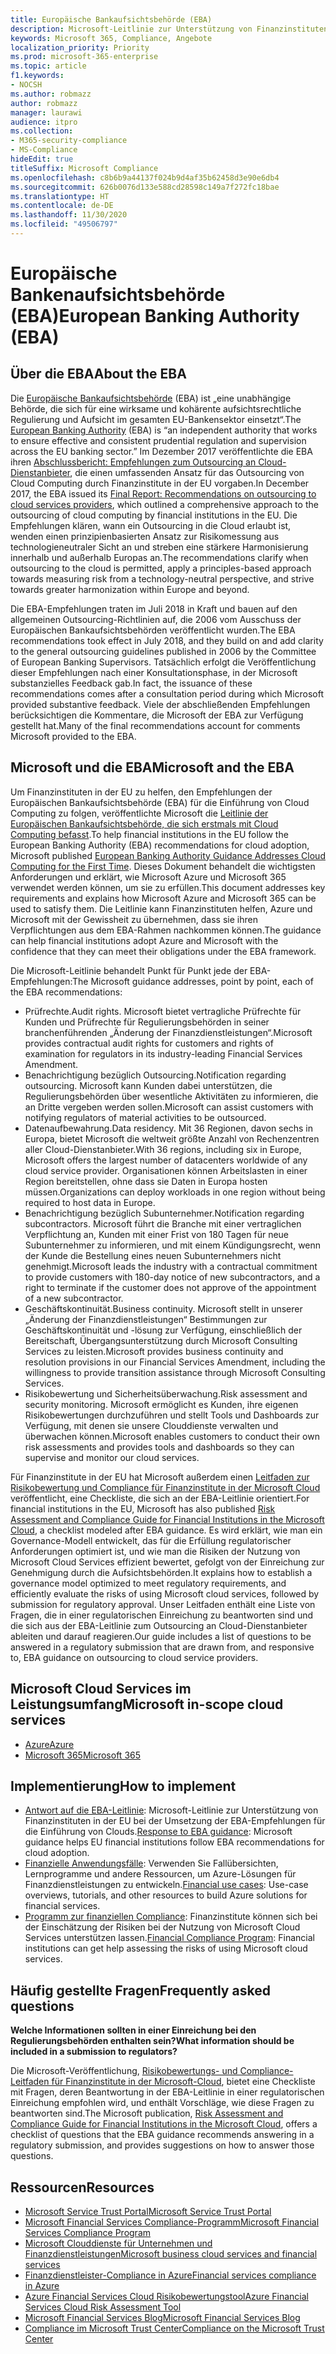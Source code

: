 ```yaml
---
title: Europäische Bankaufsichtsbehörde (EBA)
description: Microsoft-Leitlinie zur Unterstützung von Finanzinstituten in der EU bei der Umsetzung der EBA-Empfehlungen für die Einführung von Clouds.
keywords: Microsoft 365, Compliance, Angebote
localization_priority: Priority
ms.prod: microsoft-365-enterprise
ms.topic: article
f1.keywords:
- NOCSH
ms.author: robmazz
author: robmazz
manager: laurawi
audience: itpro
ms.collection:
- M365-security-compliance
- MS-Compliance
hideEdit: true
titleSuffix: Microsoft Compliance
ms.openlocfilehash: c8b6b9a44137f024b9d4af35b62458d3e90e6db4
ms.sourcegitcommit: 626b0076d133e588cd28598c149a7f272fc18bae
ms.translationtype: HT
ms.contentlocale: de-DE
ms.lasthandoff: 11/30/2020
ms.locfileid: "49506797"
---
```

# <a name="european-banking-authority-eba"></a><span data-ttu-id="78542-104">Europäische Bankenaufsichtsbehörde (EBA)</span><span class="sxs-lookup"><span data-stu-id="78542-104">European Banking Authority (EBA)</span></span>

## <a name="about-the-eba"></a><span data-ttu-id="78542-105">Über die EBA</span><span class="sxs-lookup"><span data-stu-id="78542-105">About the EBA</span></span>

<span data-ttu-id="78542-106">Die [Europäische Bankaufsichtsbehörde](https://eba.europa.eu/) (EBA) ist „eine unabhängige Behörde, die sich für eine wirksame und kohärente aufsichtsrechtliche Regulierung und Aufsicht im gesamten EU-Bankensektor einsetzt“.</span><span class="sxs-lookup"><span data-stu-id="78542-106">The [European Banking Authority](https://eba.europa.eu/) (EBA) is “an independent authority that works to ensure effective and consistent prudential regulation and supervision across the EU banking sector.”</span></span> <span data-ttu-id="78542-107">Im Dezember 2017 veröffentlichte die EBA ihren [Abschlussbericht: Empfehlungen zum Outsourcing an Cloud-Dienstanbieter](https://eba.europa.eu/documents/10180/2170121/Final+draft+Recommendations+on+Cloud+Outsourcing+%28EBA-Rec-2017-03%29.pdf/5fa5cdde-3219-4e95-946d-0c0d05494362), die einen umfassenden Ansatz für das Outsourcing von Cloud Computing durch Finanzinstitute in der EU vorgaben.</span><span class="sxs-lookup"><span data-stu-id="78542-107">In December 2017, the EBA issued its [Final Report: Recommendations on outsourcing to cloud services providers](https://eba.europa.eu/documents/10180/2170121/Final+draft+Recommendations+on+Cloud+Outsourcing+%28EBA-Rec-2017-03%29.pdf/5fa5cdde-3219-4e95-946d-0c0d05494362), which outlined a comprehensive approach to the outsourcing of cloud computing by financial institutions in the EU.</span></span> <span data-ttu-id="78542-108">Die Empfehlungen klären, wann ein Outsourcing in die Cloud erlaubt ist, wenden einen prinzipienbasierten Ansatz zur Risikomessung aus technologieneutraler Sicht an und streben eine stärkere Harmonisierung innerhalb und außerhalb Europas an.</span><span class="sxs-lookup"><span data-stu-id="78542-108">The recommendations clarify when outsourcing to the cloud is permitted, apply a principles-based approach towards measuring risk from a technology-neutral perspective, and strive towards greater harmonization within Europe and beyond.</span></span>

<span data-ttu-id="78542-109">Die EBA-Empfehlungen traten im Juli 2018 in Kraft und bauen auf den allgemeinen Outsourcing-Richtlinien auf, die 2006 vom Ausschuss der Europäischen Bankaufsichtsbehörden veröffentlicht wurden.</span><span class="sxs-lookup"><span data-stu-id="78542-109">The EBA recommendations took effect in July 2018, and they build on and add clarity to the general outsourcing guidelines published in 2006 by the Committee of European Banking Supervisors.</span></span> <span data-ttu-id="78542-110">Tatsächlich erfolgt die Veröffentlichung dieser Empfehlungen nach einer Konsultationsphase, in der Microsoft substanzielles Feedback gab.</span><span class="sxs-lookup"><span data-stu-id="78542-110">In fact, the issuance of these recommendations comes after a consultation period during which Microsoft provided substantive feedback.</span></span> <span data-ttu-id="78542-111">Viele der abschließenden Empfehlungen berücksichtigen die Kommentare, die Microsoft der EBA zur Verfügung gestellt hat.</span><span class="sxs-lookup"><span data-stu-id="78542-111">Many of the final recommendations account for comments Microsoft provided to the EBA.</span></span>

## <a name="microsoft-and-the-eba"></a><span data-ttu-id="78542-112">Microsoft und die EBA</span><span class="sxs-lookup"><span data-stu-id="78542-112">Microsoft and the EBA</span></span>

<span data-ttu-id="78542-113">Um Finanzinstituten in der EU zu helfen, den Empfehlungen der Europäischen Bankaufsichtsbehörde (EBA) für die Einführung von Cloud Computing zu folgen, veröffentlichte Microsoft die [Leitlinie der Europäischen Bankaufsichtsbehörde, die sich erstmals mit Cloud Computing befasst](https://aka.ms/FinServ-Guide-EuBankAuth).</span><span class="sxs-lookup"><span data-stu-id="78542-113">To help financial institutions in the EU follow the European Banking Authority (EBA) recommendations for cloud adoption, Microsoft published [European Banking Authority Guidance Addresses Cloud Computing for the First Time](https://aka.ms/FinServ-Guide-EuBankAuth).</span></span> <span data-ttu-id="78542-114">Dieses Dokument behandelt die wichtigsten Anforderungen und erklärt, wie Microsoft Azure und Microsoft 365 verwendet werden können, um sie zu erfüllen.</span><span class="sxs-lookup"><span data-stu-id="78542-114">This document addresses key requirements and explains how Microsoft Azure and Microsoft 365 can be used to satisfy them.</span></span> <span data-ttu-id="78542-115">Die Leitlinie kann Finanzinstituten helfen, Azure und Microsoft mit der Gewissheit zu übernehmen, dass sie ihren Verpflichtungen aus dem EBA-Rahmen nachkommen können.</span><span class="sxs-lookup"><span data-stu-id="78542-115">The guidance can help financial institutions adopt Azure and Microsoft with the confidence that they can meet their obligations under the EBA framework.</span></span>

<span data-ttu-id="78542-116">Die Microsoft-Leitlinie behandelt Punkt für Punkt jede der EBA-Empfehlungen:</span><span class="sxs-lookup"><span data-stu-id="78542-116">The Microsoft guidance addresses, point by point, each of the EBA recommendations:</span></span>

- <span data-ttu-id="78542-117">Prüfrechte.</span><span class="sxs-lookup"><span data-stu-id="78542-117">Audit rights.</span></span> <span data-ttu-id="78542-118">Microsoft bietet vertragliche Prüfrechte für Kunden und Prüfrechte für Regulierungsbehörden in seiner branchenführenden „Änderung der Finanzdienstleistungen“.</span><span class="sxs-lookup"><span data-stu-id="78542-118">Microsoft provides contractual audit rights for customers and rights of examination for regulators in its industry-leading Financial Services Amendment.</span></span>
- <span data-ttu-id="78542-119">Benachrichtigung bezüglich Outsourcing.</span><span class="sxs-lookup"><span data-stu-id="78542-119">Notification regarding outsourcing.</span></span> <span data-ttu-id="78542-120">Microsoft kann Kunden dabei unterstützen, die Regulierungsbehörden über wesentliche Aktivitäten zu informieren, die an Dritte vergeben werden sollen.</span><span class="sxs-lookup"><span data-stu-id="78542-120">Microsoft can assist customers with notifying regulators of material activities to be outsourced.</span></span>
- <span data-ttu-id="78542-121">Datenaufbewahrung.</span><span class="sxs-lookup"><span data-stu-id="78542-121">Data residency.</span></span> <span data-ttu-id="78542-122">Mit 36 Regionen, davon sechs in Europa, bietet Microsoft die weltweit größte Anzahl von Rechenzentren aller Cloud-Dienstanbieter.</span><span class="sxs-lookup"><span data-stu-id="78542-122">With 36 regions, including six in Europe, Microsoft offers the largest number of datacenters worldwide of any cloud service provider.</span></span> <span data-ttu-id="78542-123">Organisationen können Arbeitslasten in einer Region bereitstellen, ohne dass sie Daten in Europa hosten müssen.</span><span class="sxs-lookup"><span data-stu-id="78542-123">Organizations can deploy workloads in one region without being required to host data in Europe.</span></span>
- <span data-ttu-id="78542-124">Benachrichtigung bezüglich Subunternehmer.</span><span class="sxs-lookup"><span data-stu-id="78542-124">Notification regarding subcontractors.</span></span> <span data-ttu-id="78542-125">Microsoft führt die Branche mit einer vertraglichen Verpflichtung an, Kunden mit einer Frist von 180 Tagen für neue Subunternehmer zu informieren, und mit einem Kündigungsrecht, wenn der Kunde die Bestellung eines neuen Subunternehmers nicht genehmigt.</span><span class="sxs-lookup"><span data-stu-id="78542-125">Microsoft leads the industry with a contractual commitment to provide customers with 180-day notice of new subcontractors, and a right to terminate if the customer does not approve of the appointment of a new subcontractor.</span></span>
- <span data-ttu-id="78542-126">Geschäftskontinuität.</span><span class="sxs-lookup"><span data-stu-id="78542-126">Business continuity.</span></span> <span data-ttu-id="78542-127">Microsoft stellt in unserer „Änderung der Finanzdienstleistungen“ Bestimmungen zur Geschäftskontinuität und -lösung zur Verfügung, einschließlich der Bereitschaft, Übergangsunterstützung durch Microsoft Consulting Services zu leisten.</span><span class="sxs-lookup"><span data-stu-id="78542-127">Microsoft provides business continuity and resolution provisions in our Financial Services Amendment, including the willingness to provide transition assistance through Microsoft Consulting Services.</span></span>
- <span data-ttu-id="78542-128">Risikobewertung und Sicherheitsüberwachung.</span><span class="sxs-lookup"><span data-stu-id="78542-128">Risk assessment and security monitoring.</span></span> <span data-ttu-id="78542-129">Microsoft ermöglicht es Kunden, ihre eigenen Risikobewertungen durchzuführen und stellt Tools und Dashboards zur Verfügung, mit denen sie unsere Clouddienste verwalten und überwachen können.</span><span class="sxs-lookup"><span data-stu-id="78542-129">Microsoft enables customers to conduct their own risk assessments and provides tools and dashboards so they can supervise and monitor our cloud services.</span></span>

<span data-ttu-id="78542-130">Für Finanzinstitute in der EU hat Microsoft außerdem einen [Leitfaden zur Risikobewertung und Compliance für Finanzinstitute in der Microsoft Cloud](https://aka.ms/RiskGovernanceGuide) veröffentlicht, eine Checkliste, die sich an der EBA-Leitlinie orientiert.</span><span class="sxs-lookup"><span data-stu-id="78542-130">For financial institutions in the EU, Microsoft has also published [Risk Assessment and Compliance Guide for Financial Institutions in the Microsoft Cloud](https://aka.ms/RiskGovernanceGuide), a checklist modeled after EBA guidance.</span></span> <span data-ttu-id="78542-131">Es wird erklärt, wie man ein Governance-Modell entwickelt, das für die Erfüllung regulatorischer Anforderungen optimiert ist, und wie man die Risiken der Nutzung von Microsoft Cloud Services effizient bewertet, gefolgt von der Einreichung zur Genehmigung durch die Aufsichtsbehörden.</span><span class="sxs-lookup"><span data-stu-id="78542-131">It explains how to establish a governance model optimized to meet regulatory requirements, and efficiently evaluate the risks of using Microsoft cloud services, followed by submission for regulatory approval.</span></span> <span data-ttu-id="78542-132">Unser Leitfaden enthält eine Liste von Fragen, die in einer regulatorischen Einreichung zu beantworten sind und die sich aus der EBA-Leitlinie zum Outsourcing an Cloud-Dienstanbieter ableiten und darauf reagieren.</span><span class="sxs-lookup"><span data-stu-id="78542-132">Our guide includes a list of questions to be answered in a regulatory submission that are drawn from, and responsive to, EBA guidance on outsourcing to cloud service providers.</span></span>

## <a name="microsoft-in-scope-cloud-services"></a><span data-ttu-id="78542-133">Microsoft Cloud Services im Leistungsumfang</span><span class="sxs-lookup"><span data-stu-id="78542-133">Microsoft in-scope cloud services</span></span>

- [<span data-ttu-id="78542-134">Azure</span><span class="sxs-lookup"><span data-stu-id="78542-134">Azure</span></span>](https://aka.ms/AzureCompliance)
- [<span data-ttu-id="78542-135">Microsoft 365</span><span class="sxs-lookup"><span data-stu-id="78542-135">Microsoft 365</span></span>](https://aka.ms/o365-compliance-framework)

## <a name="how-to-implement"></a><span data-ttu-id="78542-136">Implementierung</span><span class="sxs-lookup"><span data-stu-id="78542-136">How to implement</span></span>

- <span data-ttu-id="78542-137">[Antwort auf die EBA-Leitlinie](https://aka.ms/FinServ-Guide-EuBankAuth): Microsoft-Leitlinie zur Unterstützung von Finanzinstituten in der EU bei der Umsetzung der EBA-Empfehlungen für die Einführung von Clouds.</span><span class="sxs-lookup"><span data-stu-id="78542-137">[Response to EBA guidance](https://aka.ms/FinServ-Guide-EuBankAuth): Microsoft guidance helps EU financial institutions follow EBA recommendations for cloud adoption.</span></span>
- <span data-ttu-id="78542-138">[Finanzielle Anwendungsfälle](https://docs.microsoft.com/azure/industry/financial/): Verwenden Sie Fallübersichten, Lernprogramme und andere Ressourcen, um Azure-Lösungen für Finanzdienstleistungen zu entwickeln.</span><span class="sxs-lookup"><span data-stu-id="78542-138">[Financial use cases](https://docs.microsoft.com/azure/industry/financial/): Use-case overviews, tutorials, and other resources to build Azure solutions for financial services.</span></span>
- <span data-ttu-id="78542-139">[Programm zur finanziellen Compliance](https://aka.ms/FSCP-Print): Finanzinstitute können sich bei der Einschätzung der Risiken bei der Nutzung von Microsoft Cloud Services unterstützen lassen.</span><span class="sxs-lookup"><span data-stu-id="78542-139">[Financial Compliance Program](https://aka.ms/FSCP-Print): Financial institutions can get help assessing the risks of using Microsoft cloud services.</span></span>

## <a name="frequently-asked-questions"></a><span data-ttu-id="78542-140">Häufig gestellte Fragen</span><span class="sxs-lookup"><span data-stu-id="78542-140">Frequently asked questions</span></span>

<span data-ttu-id="78542-141">**Welche Informationen sollten in einer Einreichung bei den Regulierungsbehörden enthalten sein?**</span><span class="sxs-lookup"><span data-stu-id="78542-141">**What information should be included in a submission to regulators?**</span></span>

<span data-ttu-id="78542-142">Die Microsoft-Veröffentlichung, [Risikobewertungs- und Compliance-Leitfaden für Finanzinstitute in der Microsoft-Cloud](https://aka.ms/RiskGovernanceGuide), bietet eine Checkliste mit Fragen, deren Beantwortung in der EBA-Leitlinie in einer regulatorischen Einreichung empfohlen wird, und enthält Vorschläge, wie diese Fragen zu beantworten sind.</span><span class="sxs-lookup"><span data-stu-id="78542-142">The Microsoft publication, [Risk Assessment and Compliance Guide for Financial Institutions in the Microsoft Cloud](https://aka.ms/RiskGovernanceGuide), offers a checklist of questions that the EBA guidance recommends answering in a regulatory submission, and provides suggestions on how to answer those questions.</span></span>

## <a name="resources"></a><span data-ttu-id="78542-143">Ressourcen</span><span class="sxs-lookup"><span data-stu-id="78542-143">Resources</span></span>

- [<span data-ttu-id="78542-144">Microsoft Service Trust Portal</span><span class="sxs-lookup"><span data-stu-id="78542-144">Microsoft Service Trust Portal</span></span>](https://aka.ms/STP)
- [<span data-ttu-id="78542-145">Microsoft Financial Services Compliance-Programm</span><span class="sxs-lookup"><span data-stu-id="78542-145">Microsoft Financial Services Compliance Program</span></span>](https://aka.ms/FSCP-Print)
- [<span data-ttu-id="78542-146">Microsoft Clouddienste für Unternehmen und Finanzdienstleistungen</span><span class="sxs-lookup"><span data-stu-id="78542-146">Microsoft business cloud services and financial services</span></span>](https://www.microsoft.com/trustcenter/cloudservices/financialservices)
- [<span data-ttu-id="78542-147">Finanzdienstleister-Compliance in Azure</span><span class="sxs-lookup"><span data-stu-id="78542-147">Financial services compliance in Azure</span></span>](https://azure.microsoft.com/resources/videos/azurecon-2015-financial-services-compliance-in-azure/)
- [<span data-ttu-id="78542-148">Azure Financial Services Cloud Risikobewertungstool</span><span class="sxs-lookup"><span data-stu-id="78542-148">Azure Financial Services Cloud Risk Assessment Tool</span></span>](https://aka.ms/FFIEC-CSDT)
- [<span data-ttu-id="78542-149">Microsoft Financial Services Blog</span><span class="sxs-lookup"><span data-stu-id="78542-149">Microsoft Financial Services Blog</span></span>](https://techcommunity.microsoft.com/t5/Financial-Services-Blog/bg-p/FinancialServicesBlog)
- [<span data-ttu-id="78542-150">Compliance im Microsoft Trust Center</span><span class="sxs-lookup"><span data-stu-id="78542-150">Compliance on the Microsoft Trust Center</span></span>](https://www.microsoft.com/trust-center/compliance/compliance-overview)
